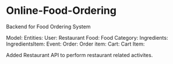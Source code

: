 # Online-Food-Ordering
 Backend for Food Ordering System

Model:
 Entities:
    User:
    Restaurant
    Food:
    Food Category:
    Ingredients:
    IngredientsItem: 
    Event:
    Order:
    Order item:
    Cart:
    Cart Item:

  Added Restaurant API to perform restaurant related activites.
       
